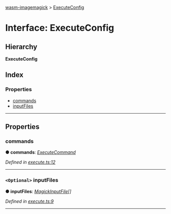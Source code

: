 [wasm-imagemagick](../README.md) > [ExecuteConfig](../interfaces/executeconfig.md)

# Interface: ExecuteConfig

## Hierarchy

**ExecuteConfig**

## Index

### Properties

* [commands](executeconfig.md#commands)
* [inputFiles](executeconfig.md#inputfiles)

---

## Properties

<a id="commands"></a>

###  commands

**● commands**: *[ExecuteCommand](../#executecommand)*

*Defined in [execute.ts:12](https://github.com/KnicKnic/WASM-ImageMagick/blob/7684a1c/src/execute.ts#L12)*

___
<a id="inputfiles"></a>

### `<Optional>` inputFiles

**● inputFiles**: *[MagickInputFile](magickinputfile.md)[]*

*Defined in [execute.ts:9](https://github.com/KnicKnic/WASM-ImageMagick/blob/7684a1c/src/execute.ts#L9)*

___

